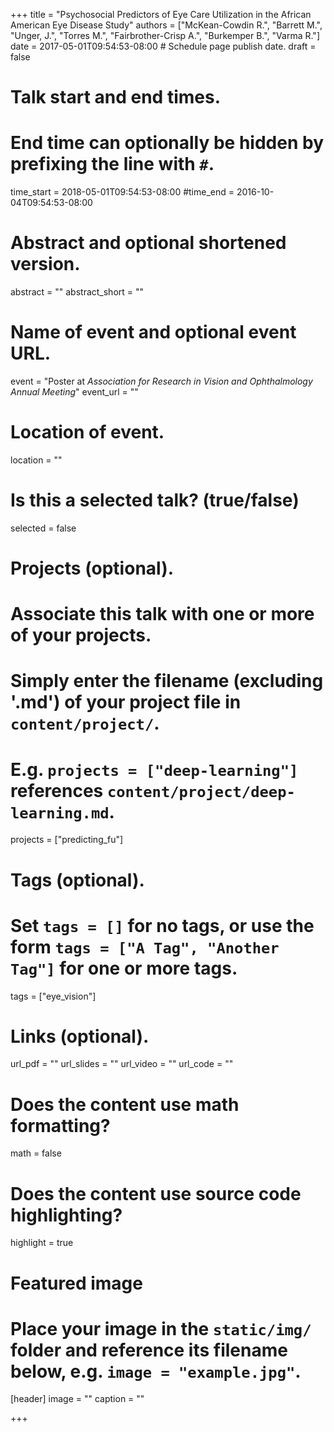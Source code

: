 +++
title = "Psychosocial Predictors of Eye Care Utilization in the African American Eye Disease Study"
authors = ["McKean-Cowdin R.", "Barrett M.", "Unger, J.", "Torres M.", "Fairbrother-Crisp A.", "Burkemper B.", "Varma R."]
date = 2017-05-01T09:54:53-08:00  # Schedule page publish date.
draft = false

# Talk start and end times.
#   End time can optionally be hidden by prefixing the line with `#`.
time_start = 2018-05-01T09:54:53-08:00
#time_end = 2016-10-04T09:54:53-08:00

# Abstract and optional shortened version.
abstract = ""
abstract_short = ""

# Name of event and optional event URL.
event = "Poster at *Association for Research in Vision and Ophthalmology Annual Meeting*"
event_url = ""

# Location of event.
location = ""

# Is this a selected talk? (true/false)
selected = false

# Projects (optional).
#   Associate this talk with one or more of your projects.
#   Simply enter the filename (excluding '.md') of your project file in `content/project/`.
#   E.g. `projects = ["deep-learning"]` references `content/project/deep-learning.md`.
projects = ["predicting_fu"]

# Tags (optional).
#   Set `tags = []` for no tags, or use the form `tags = ["A Tag", "Another Tag"]` for one or more tags.
tags = ["eye_vision"]

# Links (optional).
url_pdf = ""
url_slides = ""
url_video = ""
url_code = ""

# Does the content use math formatting?
math = false

# Does the content use source code highlighting?
highlight = true

# Featured image
# Place your image in the `static/img/` folder and reference its filename below, e.g. `image = "example.jpg"`.
[header]
image = ""
caption = ""

+++
